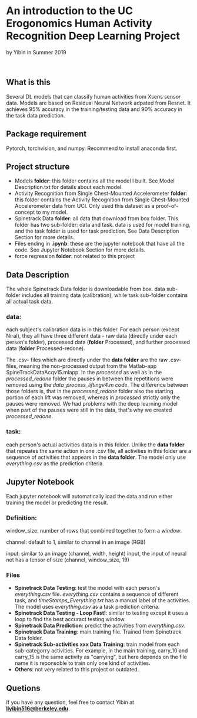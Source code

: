 # An introduction to the UC Erogonomics Human Activity Recognition Deep Learning Project 
by Yibin in Summer 2019

<br>

## What is this 
Several DL models that can classify human activities from Xsens sensor data. Models are based on Residual Neural Network adpated from Resnet. It achieves 95% accuracy in the training/testing data and 90% accuracy in the task data prediction.

## Package requirement
Pytorch, torchvision, and numpy. Recommend to install anaconda first.

## Project structure

* Models **folder**: this folder contains all the model I built. See Model Description.txt for details about each model.
* Activity Recognition from Single Chest-Mounted Accelerometer **folder**: this folder contains the Activity Recognition from Single Chest-Mounted Accelerometer data from UCI. Only used this dataset as a proof-of-concept to my model.
* Spinetrack Data **folder**: all data that download from box folder. This folder has two sub-folder: data and task. data is used for model training, and the task folder is used for task prediction. See Data Description Section for more details.
* Files ending in **.ipynb**: these are the jupyter notebook that have all the code. See Jupyter Notebook Section for more details.
* force regression **folder**: not related to this project

## Data Description
The whole Spinetrack Data folder is downloadable from box. data sub-folder includes all training data (calibration), while task sub-folder contains all actual task data. 

### data: 
each subject's calibration data is in this folder. For each person (except Niral), they all have three different data - raw data (directly under each person's folder), processed data (**folder** Processed), and further processed data (**folder** Processed-redone). 

The .csv- files which are directly under the **data folder** are the raw .csv-files, meaning the non-processed output from the Matlab-app SpineTrackDataAcqv15.mlapp.
In the _processed_ as well as in the _processed\_redone_ folder the pauses in between the repetitions were removed using the _data\_process\_liftingv4.m code_. The difference between those folders is, that in the _processed\_redone_ folder also the starting portion of each lift was removed, whereas in  _processed_ strictly only the pauses were removed. We had problems with the deep learning model when part of the pauses were still in the data, that's why we created _processed\_redone_.

### task:
each person's actual activities data is in this folder. Unlike the **data folder** that repeates the same action in one .csv file, all activities in this folder are a sequence of activities that appears in the **data folder**. The model only use _everything.csv_ as the prediction criteria.


## Jupyter Notebook
Each jupyter notebook will automatically load the data and run either training the model or predicting the result. 

### Definition:
window_size: number of rows that combined together to form a _window_. 

channel: default to 1, similar to channel in an image (RGB)

input: similar to an image (channel, width, height) input, the input of neural net has a tensor of size (channel, window_size, 19)

### Files

* **Spinetrack Data Testing**: test the model with each person's _everything.csv_ file. _everything.csv_ contains a sequence of different task, and _timeStamps\_Everything.txt_ has a manual label of the activities. The model uses _everything.csv_ as a task prediction criteria.
* **Spinetrack Data Testing - Loop Fast!**: similar to testing except it uses a loop to find the best accuract testing window.
* **Spinetrack Data Prediction**: predict the activities from _everything.csv_. 
* **Spinetrack Data Training**: main training file. Trained from Spinetrack Data folder. 
* **Spinetrack Sub-activities xxx Data Training**: train model from each sub-categorry activities. For example, in the main training, carry_10 and carry_15 is the same activity as "carrying", but here depends on the file name it is reponsoble to train only one kind of activities.
* **Others**: not very related to this project or outdated.

## Quetions
If you have any question, feel free to contact Yibin at **liyibin516@berkeley.edu**. 